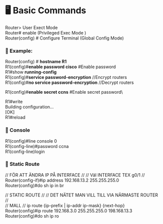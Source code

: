# 🖥️ Basic Commands
Router> User Exect Mode\
Router# enable (Privileged Exec Mode )\
Router(config) # Configure Terminal (Global Config Mode)

### 🔀 Example:
Router(config) # **hostname R1**\
R1(config)#**enable password cisco** #Enable password\
R1#show **running-config** \
R1(config)#**service password-encryption** //Encrypt routers\
R1(config)#**no service password-encryption** //Decrypt routers

R1(config)#**enable secret ccns** #Enable secret password\

R1#write\
Building configuration...\
[OK]\
R1#reload

### 🔀 Console
R1(config)#line console 0\
R1(config-line)#password ccna\
R1(config-line)login

### 🔀 Static Route

// FÖR ATT ÄNDRA IP PÅ INTERFACE //
// Väl INTERFACE TEX g0/1 //
Router(config-if)#ip address 192.168.13.2 255.255.255.0\
Router(config)#do sh ip in br

// STATIC ROUTE //
// DET NÄTET MAN VILL TILL VIA NÄRMASTE ROUTER // \
// MALL // ip route {ip-prefix | ip-addr ip-mask} {next-hop}\
Router(config)#ip route 192.168.3.0 255.255.255.0 198.168.13.3\
Router(config)#do sh ip ro



